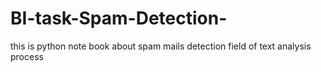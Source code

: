 # BI-task-Spam-Detection-
this is python note book about spam mails detection field of text analysis process 
